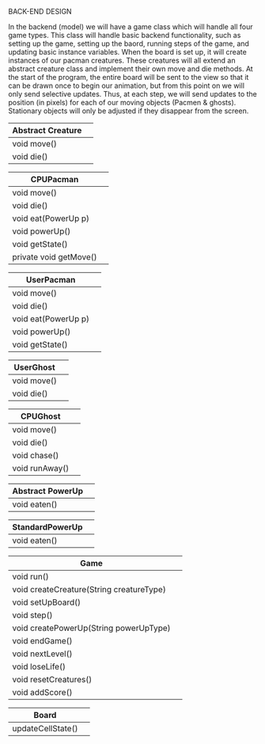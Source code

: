 BACK-END DESIGN

In the backend (model) we will have a game class which will handle all four game types. This class will handle 
basic backend functionality, such as setting up the game, setting up the baord, running steps of the game, and updating basic instance
variables. When the board is set up, it will create instances of our pacman creatures. These creatures will all extend an 
abstract creature class and implement their own move and die methods. At the start of the program, the entire board will be sent to the view
so that it can be drawn once to begin our animation, but from this point on we will only send selective updates. Thus, at each step, we will send updates to 
the position (in pixels) for each of our moving objects (Pacmen & ghosts). Stationary objects will only be adjusted if they disappear from the screen. 



|Abstract Creature| |
|---|---|
|void move()        ||
|void die()       ||

|CPUPacman| |
|---|---|
|void move()         ||
|void die()        ||
|void eat(PowerUp p)        ||
|void powerUp()        ||
|void getState()        ||// 0 dead, 1 normal, 2 powered up
|private void getMove()||

|UserPacman| |
|---|---|
|void move()         ||
|void die()        ||
|void eat(PowerUp p)        || 
|void powerUp()        ||
|void getState()        ||//0 dead, 1  normal, 2 powered up

|UserGhost| |
|---|---|
|void move()         ||
|void die()        ||

|CPUGhost| |
|---|---|
|void move()         ||
|void die()        ||
|void chase() ||
|void runAway()||

|Abstract PowerUp||
|---|---|
|void eaten()||

|StandardPowerUp| |
|---|---|
|void eaten()||

|Game| |
|---|---|
| void run()||
| void createCreature(String creatureType)||
| void setUpBoard() ||
| void step()||
| void createPowerUp(String powerUpType)||
| void endGame()||
| void nextLevel()||
| void loseLife() ||
| void resetCreatures()||
| void addScore()||

|Board| |
|---|---|
|updateCellState()||